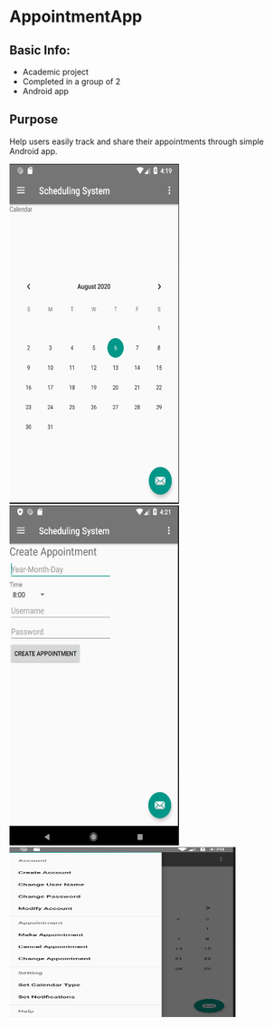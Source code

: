 # AppointmentApp

## Basic Info:
* Academic project
* Completed in a group of 2
* Android app

## Purpose
Help users easily track and share their appointments through simple Android app.

<img src="https://github.com/obvios/AppointmentApp/blob/master/Home.png" width="300" height="600" />
<img src="https://github.com/obvios/AppointmentApp/blob/master/Create%20Appointment.png" width="300" height="600" />
<img src="https://github.com/obvios/AppointmentApp/blob/master/Menu.png" width="400" height="300" />
